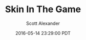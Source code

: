 ---
layout: podcast
title: "Skin In The Game"
author: Scott Alexander
description: https://slatestarcodex.com/2016/05/14/skin-in-the-game/
date: 2016-05-14 23:29:00 PDT
length: 4649188
duration: 1162
guid: skin-in-the-game
---